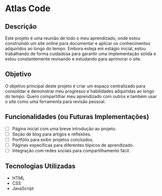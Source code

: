 # Atlas Code

## Descrição
Este projeto é uma reunião de todo o meu aprendizado, onde estou construindo um site online para documentar e aplicar os conhecimentos adquiridos ao longo do tempo. Embora esteja em estágio inicial, estou trabalhando de forma cuidadosa para garantir uma implementação sólida e estou constantemente revisando e estudando para aprimorar o site.

## Objetivo
O objetivo principal deste projeto é criar um espaço centralizado para consolidar e demonstrar meu progresso e habilidades adquiridas ao longo do tempo. Quero compartilhar meu aprendizado com outros e também usar o site como uma ferramenta para revisão pessoal.

## Funcionalidades (ou Futuras Implementações)
- [ ] Página inicial com uma breve introdução ao projeto.
- [ ] Seção de blog para artigos e reflexões.
- [ ] Portfólio para exibir projetos concluídos.
- [ ] Páginas específicas para diferentes tópicos de aprendizado.
- [ ] Integração com redes sociais para compartilhamento fácil.

## Tecnologias Utilizadas
- HTML
- CSS
- JavaScript
